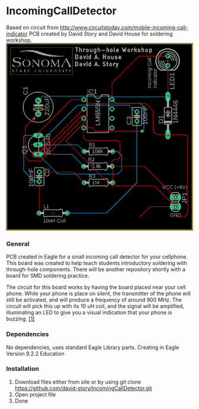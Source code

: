 # IncomingCallDetector
Based on circuit from http://www.circuitstoday.com/mobile-incoming-call-indicator
PCB created by David Story and David House for soldering workshop.
![alt text](https://github.com/david-story/Incoming-Call-Detector/blob/master/resources/board.png)


### General
PCB created in Eagle for a small incoming call detector for your cellphone. This board was created to help teach students introductory soldering with through-hole components. There will be another repository shortly with a board for SMD soldering practice.

The circuit for this board works by having the board placed near your cell phone. While your phone is place on silent, the transmitter of the phone will still be activated, and will produce a frequency of around 900 MHz. The circuit will pick this up with its 10 uH coil, and the signal will be amplified, illuminating an LED to give you a visual indication that your phone is buzzing. <a href="http://www.circuitstoday.com/mobile-incoming-call-indicator">[1]</a>

### Dependencies
No dependencies, uses standard Eagle Library parts. Creating in Eagle Version 9.2.2 Education

### Installation 
1) Download files either from site or by using git clone https://github.com/david-story/IncomingCallDetector.git
2) Open project file
3) Done
